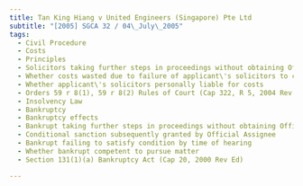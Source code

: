 ```yaml
---
title: Tan King Hiang v United Engineers (Singapore) Pte Ltd 
subtitle: "[2005] SGCA 32 / 04\_July\_2005"
tags:
  - Civil Procedure
  - Costs
  - Principles
  - Solicitors taking further steps in proceedings without obtaining Official Assignee\'s sanction despite client being adjudged bankrupt
  - Whether costs wasted due to failure of applicant\'s solicitors to conduct proceedings with reasonable competence and expedition
  - Whether applicant\'s solicitors personally liable for costs
  - Orders 59 r 8(1), 59 r 8(2) Rules of Court (Cap 322, R 5, 2004 Rev Ed)
  - Insolvency Law
  - Bankruptcy
  - Bankruptcy effects
  - Bankrupt taking further steps in proceedings without obtaining Official Assignee\'s sanction
  - Conditional sanction subsequently granted by Official Assignee
  - Bankrupt failing to satisfy condition by time of hearing
  - Whether bankrupt competent to pursue matter
  - Section 131(1)(a) Bankruptcy Act (Cap 20, 2000 Rev Ed)

---
```


